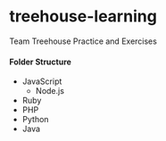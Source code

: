 # treehouse-learning
Team Treehouse Practice and Exercises

#### Folder Structure
* JavaScript
   * Node.js
* Ruby 
* PHP
* Python
* Java
